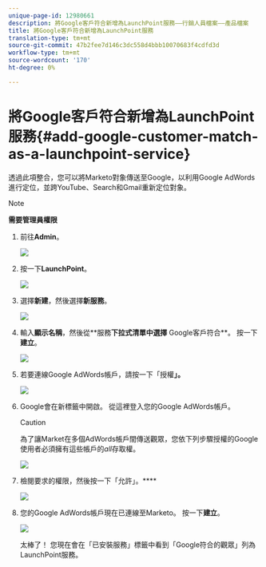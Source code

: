 ```yaml
---
unique-page-id: 12980661
description: 將Google客戶符合新增為LaunchPoint服務——行銷人員檔案——產品檔案
title: 將Google客戶符合新增為LaunchPoint服務
translation-type: tm+mt
source-git-commit: 47b2fee7d146c3dc558d4bbb10070683f4cdfd3d
workflow-type: tm+mt
source-wordcount: '170'
ht-degree: 0%

---
```



# 將Google客戶符合新增為LaunchPoint服務{#add-google-customer-match-as-a-launchpoint-service}

透過此項整合，您可以將Marketo對象傳送至Google，以利用Google AdWords進行定位，並跨YouTube、Search和Gmail重新定位對象。

>[!NOTE]
>
>**需要管理員權限**

1. 前往&#x200B;**Admin**。

   ![](assets/admin.png)

1. 按一下&#x200B;**LaunchPoint**。

   ![](assets/image2014-12-5-14-3a35-3a27.png)

1. 選擇&#x200B;**新建**，然後選擇**新服務**。

   ![](assets/image2014-12-5-14-3a37-3a33.png)

1. 輸入**顯示名稱&#x200B;**，然後從**&#x200B;服務&#x200B;**下拉式清單中選擇** Google客戶符合**。 按一下&#x200B;**建立**。

   ![](assets/chooseservice.png)

1. 若要連線Google AdWords帳戶，請按一下「授權&#x200B;**」。**

   ![](assets/authorizeaccount-1.png)

1. Google會在新標籤中開啟。 從這裡登入您的Google AdWords帳戶。

   >[!CAUTION]
   >
   >為了讓Market在多個AdWords帳戶間傳送觀眾，您依下列步驟授權的Google使用者必須擁有這些帳戶的&#x200B;*all*&#x200B;存取權。

   ![](assets/chooseaccount.png)

1. 檢閱要求的權限，然後按一下「允許」。****

   ![](assets/reviewpermissions.png)

1. 您的Google AdWords帳戶現在已連線至Marketo。 按一下&#x200B;**建立**。

   ![](assets/authorizesuccess.png)

   太棒了！ 您現在會在「已安裝服務」標籤中看到「Google符合的觀眾」列為LaunchPoint服務。


